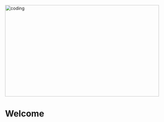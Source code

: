 <img align="center" alt="coding" width="100%" height="300" src="https://i.pinimg.com/originals/56/4c/6e/564c6e4ad8be5298d81ae6cc307f3d08.gif">

<h1>Welcome</h1>
